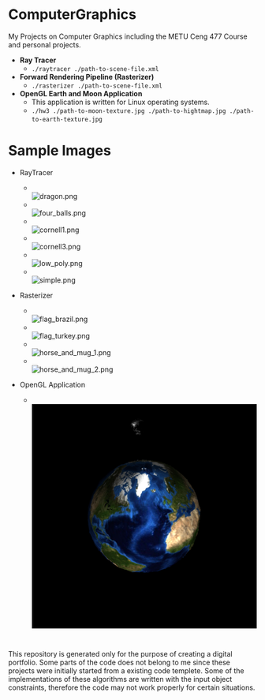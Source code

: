 # ComputerGraphics
My Projects on Computer Graphics including the METU Ceng 477 Course and personal projects.

  + **Ray Tracer**
    + `./raytracer ./path-to-scene-file.xml`
  + **Forward Rendering Pipeline (Rasterizer)**
    + `./rasterizer ./path-to-scene-file.xml`
  + **OpenGL Earth and Moon Application**
    + This application is written for Linux operating systems.
    + `./hw3 ./path-to-moon-texture.jpg ./path-to-hightmap.jpg ./path-to-earth-texture.jpg`

#
# Sample Images
  + RayTracer
    +  \
      ![dragon.png](/images/rt_dragon.png)
    +  \
      ![four_balls.png](/images/rt_four_balls.png)
    +  \
      ![cornell1.png](/images/rt_cornell_1.png)
    +  \
      ![cornell3.png](/images/rt_cornell_3.png)
    +  \
      ![low_poly.png](/images/rt_low_poly.png)
    +  \
      ![simple.png](/images/rt_simple.png)

  + Rasterizer
    +  \
      ![flag_brazil.png](/images/frp_flag_brazil.png)
    +  \
      ![flag_turkey.png](/images/frp_flag_turkey.png)
    +  \
      ![horse_and_mug_1.png](/images/frp_horse_and_mug_1.png)
    +  \
      ![horse_and_mug_2.png](/images/frp_horse_and_mug_2.png)      

  + OpenGL Application
    +  \
      ![hw3.png](/images/hw3.png)


#
This repository is generated only for the purpose of creating a digital portfolio. Some parts
of the code does not belong to me since these projects were initially started from a existing
code templete. Some of the implementations of these algorithms are written with the input object
constraints, therefore the code may not work properly for certain situations.
